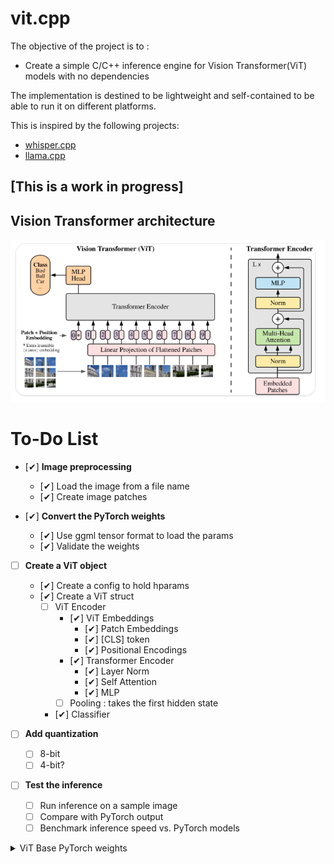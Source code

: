 # vit.cpp
The objective of the project is to :

* Create a simple C/C++ inference engine for Vision Transformer(ViT) models with no dependencies

The implementation is destined to be lightweight and self-contained to be able to run it on different platforms.

This is inspired by the following projects:
* [whisper.cpp](https://github.com/ggerganov/whisper.cpp)
* [llama.cpp](https://github.com/ggerganov/llama.cpp)

## [This is a work in progress]
## Vision Transformer architecture

![Vision Transfomer overview](assets/image.png)

# To-Do List

- [&#10004;] **Image preprocessing**
  - [&#10004;] Load the image from a file name
  - [&#10004;] Create image patches

- [&#10004;] **Convert the PyTorch weights**
  - [&#10004;] Use ggml tensor format to load the params
  - [&#10004;] Validate the weights

- [ ] **Create a ViT object**
  - [&#10004;] Create a config to hold hparams
  - [&#10004;] Create a ViT struct
    - [ ] ViT Encoder
        - [&#10004;] ViT Embeddings
            - [&#10004;] Patch Embeddings
            - [&#10004;] [CLS] token
            - [&#10004;] Positional Encodings
        - [&#10004;] Transformer Encoder
            - [&#10004;] Layer Norm
            - [&#10004;] Self Attention
            - [&#10004;] MLP
        - [ ] Pooling : takes the first hidden state
    - [&#10004;] Classifier

- [ ] **Add quantization**
  - [ ] 8-bit
  - [ ] 4-bit?

- [ ] **Test the inference**
  - [ ] Run inference on a sample image
  - [ ] Compare with PyTorch output
  - [ ] Benchmark inference speed vs. PyTorch models

<details>
<summary>ViT Base PyTorch weights</summary>

    cls_token                   : [1, 1, 768]
    pos_embed                   : [1, 785, 768]
    patch_embed.proj.weight     : [768, 3, 8, 8]
    patch_embed.proj.bias       : [768]
    blocks.0.norm1.weight       : [768]
    blocks.0.norm1.bias         : [768]
    blocks.0.attn.qkv.weight    : [2304, 768]
    blocks.0.attn.qkv.bias      : [2304]
    blocks.0.attn.proj.weight   : [768, 768]
    blocks.0.attn.proj.bias     : [768]
    blocks.0.norm2.weight       : [768]
    blocks.0.norm2.bias         : [768]
    blocks.0.mlp.fc1.weight     : [3072, 768]
    blocks.0.mlp.fc1.bias       : [3072]
    blocks.0.mlp.fc2.weight     : [768, 3072]
    blocks.0.mlp.fc2.bias       : [768]
    blocks.1.norm1.weight       : [768]
    blocks.1.norm1.bias         : [768]
    blocks.1.attn.qkv.weight    : [2304, 768]
    blocks.1.attn.qkv.bias      : [2304]
    blocks.1.attn.proj.weight   : [768, 768]
    blocks.1.attn.proj.bias     : [768]
    blocks.1.norm2.weight       : [768]
    blocks.1.norm2.bias         : [768]
    blocks.1.mlp.fc1.weight     : [3072, 768]
    blocks.1.mlp.fc1.bias       : [3072]
    blocks.1.mlp.fc2.weight     : [768, 3072]
    blocks.1.mlp.fc2.bias       : [768]
    blocks.2.norm1.weight       : [768]
    blocks.2.norm1.bias         : [768]
    blocks.2.attn.qkv.weight    : [2304, 768]
    blocks.2.attn.qkv.bias      : [2304]
    blocks.2.attn.proj.weight   : [768, 768]
    blocks.2.attn.proj.bias     : [768]
    blocks.2.norm2.weight       : [768]
    blocks.2.norm2.bias         : [768]
    blocks.2.mlp.fc1.weight     : [3072, 768]
    blocks.2.mlp.fc1.bias       : [3072]
    blocks.2.mlp.fc2.weight     : [768, 3072]
    blocks.2.mlp.fc2.bias       : [768]
    blocks.3.norm1.weight       : [768]
    blocks.3.norm1.bias         : [768]
    blocks.3.attn.qkv.weight    : [2304, 768]
    blocks.3.attn.qkv.bias      : [2304]
    blocks.3.attn.proj.weight   : [768, 768]
    blocks.3.attn.proj.bias     : [768]
    blocks.3.norm2.weight       : [768]
    blocks.3.norm2.bias         : [768]
    blocks.3.mlp.fc1.weight     : [3072, 768]
    blocks.3.mlp.fc1.bias       : [3072]
    blocks.3.mlp.fc2.weight     : [768, 3072]
    blocks.3.mlp.fc2.bias       : [768]
    blocks.4.norm1.weight       : [768]
    blocks.4.norm1.bias         : [768]
    blocks.4.attn.qkv.weight    : [2304, 768]
    blocks.4.attn.qkv.bias      : [2304]
    blocks.4.attn.proj.weight   : [768, 768]
    blocks.4.attn.proj.bias     : [768]
    blocks.4.norm2.weight       : [768]
    blocks.4.norm2.bias         : [768]
    blocks.4.mlp.fc1.weight     : [3072, 768]
    blocks.4.mlp.fc1.bias       : [3072]
    blocks.4.mlp.fc2.weight     : [768, 3072]
    blocks.4.mlp.fc2.bias       : [768]
    blocks.5.norm1.weight       : [768]
    blocks.5.norm1.bias         : [768]
    blocks.5.attn.qkv.weight    : [2304, 768]
    blocks.5.attn.qkv.bias      : [2304]
    blocks.5.attn.proj.weight   : [768, 768]
    blocks.5.attn.proj.bias     : [768]
    blocks.5.norm2.weight       : [768]
    blocks.5.norm2.bias         : [768]
    blocks.5.mlp.fc1.weight     : [3072, 768]
    blocks.5.mlp.fc1.bias       : [3072]
    blocks.5.mlp.fc2.weight     : [768, 3072]
    blocks.5.mlp.fc2.bias       : [768]
    blocks.6.norm1.weight       : [768]
    blocks.6.norm1.bias         : [768]
    blocks.6.attn.qkv.weight    : [2304, 768]
    blocks.6.attn.qkv.bias      : [2304]
    blocks.6.attn.proj.weight   : [768, 768]
    blocks.6.attn.proj.bias     : [768]
    blocks.6.norm2.weight       : [768]
    blocks.6.norm2.bias         : [768]
    blocks.6.mlp.fc1.weight     : [3072, 768]
    blocks.6.mlp.fc1.bias       : [3072]
    blocks.6.mlp.fc2.weight     : [768, 3072]
    blocks.6.mlp.fc2.bias       : [768]
    blocks.7.norm1.weight       : [768]
    blocks.7.norm1.bias         : [768]
    blocks.7.attn.qkv.weight    : [2304, 768]
    blocks.7.attn.qkv.bias      : [2304]
    blocks.7.attn.proj.weight   : [768, 768]
    blocks.7.attn.proj.bias     : [768]
    blocks.7.norm2.weight       : [768]
    blocks.7.norm2.bias         : [768]
    blocks.7.mlp.fc1.weight     : [3072, 768]
    blocks.7.mlp.fc1.bias       : [3072]
    blocks.7.mlp.fc2.weight     : [768, 3072]
    blocks.7.mlp.fc2.bias       : [768]
    blocks.8.norm1.weight       : [768]
    blocks.8.norm1.bias         : [768]
    blocks.8.attn.qkv.weight    : [2304, 768]
    blocks.8.attn.qkv.bias      : [2304]
    blocks.8.attn.proj.weight   : [768, 768]
    blocks.8.attn.proj.bias     : [768]
    blocks.8.norm2.weight       : [768]
    blocks.8.norm2.bias         : [768]
    blocks.8.mlp.fc1.weight     : [3072, 768]
    blocks.8.mlp.fc1.bias       : [3072]
    blocks.8.mlp.fc2.weight     : [768, 3072]
    blocks.8.mlp.fc2.bias       : [768]
    blocks.9.norm1.weight       : [768]
    blocks.9.norm1.bias         : [768]
    blocks.9.attn.qkv.weight    : [2304, 768]
    blocks.9.attn.qkv.bias      : [2304]
    blocks.9.attn.proj.weight   : [768, 768]
    blocks.9.attn.proj.bias     : [768]
    blocks.9.norm2.weight       : [768]
    blocks.9.norm2.bias         : [768]
    blocks.9.mlp.fc1.weight     : [3072, 768]
    blocks.9.mlp.fc1.bias       : [3072]
    blocks.9.mlp.fc2.weight     : [768, 3072]
    blocks.9.mlp.fc2.bias       : [768]
    blocks.10.norm1.weight      : [768]
    blocks.10.norm1.bias        : [768]
    blocks.10.attn.qkv.weight   : [2304, 768]
    blocks.10.attn.qkv.bias     : [2304]
    blocks.10.attn.proj.weight  : [768, 768]
    blocks.10.attn.proj.bias    : [768]
    blocks.10.norm2.weight      : [768]
    blocks.10.norm2.bias        : [768]
    blocks.10.mlp.fc1.weight    : [3072, 768]
    blocks.10.mlp.fc1.bias      : [3072]
    blocks.10.mlp.fc2.weight    : [768, 3072]
    blocks.10.mlp.fc2.bias      : [768]
    blocks.11.norm1.weight      : [768]
    blocks.11.norm1.bias        : [768]
    blocks.11.attn.qkv.weight   : [2304, 768]
    blocks.11.attn.qkv.bias     : [2304]
    blocks.11.attn.proj.weight  : [768, 768]
    blocks.11.attn.proj.bias    : [768]
    blocks.11.norm2.weight      : [768]
    blocks.11.norm2.bias        : [768]
    blocks.11.mlp.fc1.weight    : [3072, 768]
    blocks.11.mlp.fc1.bias      : [3072]
    blocks.11.mlp.fc2.weight    : [768, 3072]
    blocks.11.mlp.fc2.bias      : [768]
    norm.weight                 : [768]
    norm.bias                   : [768]
    head.weight                 : [1000, 768]
    head.bias                   : [1000]
</details>
